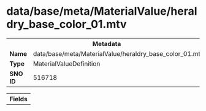<h1>data/base/meta/MaterialValue/heraldry_base_color_01.mtv</h1><table><tr><th colspan="100%">Metadata</th></tr><tr><td><b>Name</b></td><td>data/base/meta/MaterialValue/heraldry_base_color_01.mtv</td></tr><tr><td><b>Type</b></td><td>MaterialValueDefinition</td></tr><tr><td><b>SNO ID</b></td><td>516718</td></tr></table>

<table><tr><th colspan="100%">Fields</th></tr></table>


